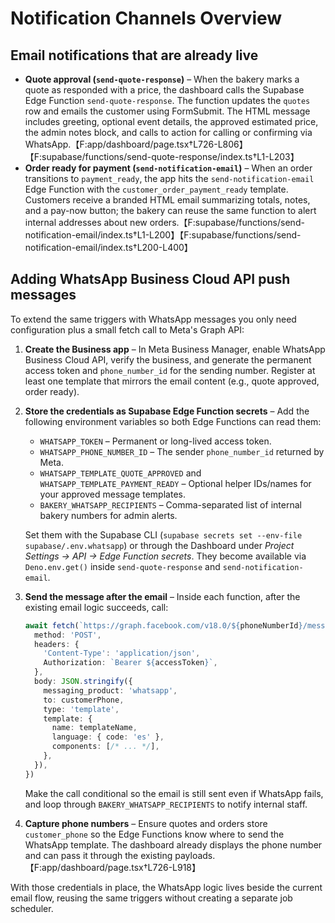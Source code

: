 # Notification Channels Overview

## Email notifications that are already live
- **Quote approval (`send-quote-response`)** – When the bakery marks a quote as responded with a price, the dashboard calls the Supabase Edge Function `send-quote-response`. The function updates the `quotes` row and emails the customer using FormSubmit. The HTML message includes greeting, optional event details, the approved estimated price, the admin notes block, and calls to action for calling or confirming via WhatsApp.【F:app/dashboard/page.tsx†L726-L806】【F:supabase/functions/send-quote-response/index.ts†L1-L203】
- **Order ready for payment (`send-notification-email`)** – When an order transitions to `payment_ready`, the app hits the `send-notification-email` Edge Function with the `customer_order_payment_ready` template. Customers receive a branded HTML email summarizing totals, notes, and a pay-now button; the bakery can reuse the same function to alert internal addresses about new orders.【F:supabase/functions/send-notification-email/index.ts†L1-L200】【F:supabase/functions/send-notification-email/index.ts†L200-L400】

## Adding WhatsApp Business Cloud API push messages
To extend the same triggers with WhatsApp messages you only need configuration plus a small fetch call to Meta's Graph API:

1. **Create the Business app** – In Meta Business Manager, enable WhatsApp Business Cloud API, verify the business, and generate the permanent access token and `phone_number_id` for the sending number. Register at least one template that mirrors the email content (e.g., quote approved, order ready).
2. **Store the credentials as Supabase Edge Function secrets** – Add the following environment variables so both Edge Functions can read them:
   - `WHATSAPP_TOKEN` – Permanent or long-lived access token.
   - `WHATSAPP_PHONE_NUMBER_ID` – The sender `phone_number_id` returned by Meta.
   - `WHATSAPP_TEMPLATE_QUOTE_APPROVED` and `WHATSAPP_TEMPLATE_PAYMENT_READY` – Optional helper IDs/names for your approved message templates.
   - `BAKERY_WHATSAPP_RECIPIENTS` – Comma-separated list of internal bakery numbers for admin alerts.

   Set them with the Supabase CLI (`supabase secrets set --env-file supabase/.env.whatsapp`) or through the Dashboard under *Project Settings → API → Edge Function secrets*. They become available via `Deno.env.get()` inside `send-quote-response` and `send-notification-email`.
3. **Send the message after the email** – Inside each function, after the existing email logic succeeds, call:
   ```ts
   await fetch(`https://graph.facebook.com/v18.0/${phoneNumberId}/messages`, {
     method: 'POST',
     headers: {
       'Content-Type': 'application/json',
       Authorization: `Bearer ${accessToken}`,
     },
     body: JSON.stringify({
       messaging_product: 'whatsapp',
       to: customerPhone,
       type: 'template',
       template: {
         name: templateName,
         language: { code: 'es' },
         components: [/* ... */],
       },
     }),
   })
   ```
   Make the call conditional so the email is still sent even if WhatsApp fails, and loop through `BAKERY_WHATSAPP_RECIPIENTS` to notify internal staff.
4. **Capture phone numbers** – Ensure quotes and orders store `customer_phone` so the Edge Functions know where to send the WhatsApp template. The dashboard already displays the phone number and can pass it through the existing payloads.【F:app/dashboard/page.tsx†L726-L918】

With those credentials in place, the WhatsApp logic lives beside the current email flow, reusing the same triggers without creating a separate job scheduler.
